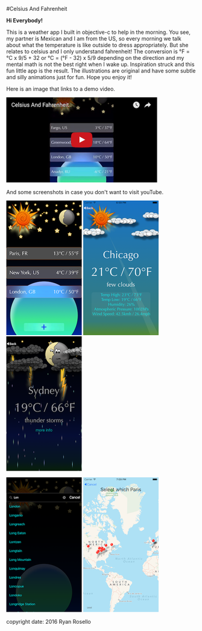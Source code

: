 
#Celsius And Fahrenheit

**Hi Everybody!**

This is a weather app I built in objective-c to help in the morning. You see, my partner is Mexican and I am from the US, so every morning we talk about what the temperature is like outside to dress appropriately. But she relates to celsius and I only understand fahrenheit! The conversion is °F = °C x 9/5 + 32   or  °C = (°F - 32) x 5/9  depending on the direction and my mental math is not the best right when I wake up. Inspiration struck and this fun little app is the result. The illustrations are original and have some subtle and silly animations just for fun.  Hope you enjoy it!

Here is an image that links to a demo video.

[![Celsius And Fahrenheit](https://github.com/roselloryan/roselloryan.github.io/blob/master/youTube%20screenshot.png)](https://www.youtube.com/watch?v=1eXrTiSk3pw)

And some screenshots in case you don't want to visit youTube.

![ScreenShot](https://github.com/roselloryan/roselloryan.github.io/blob/master/Screenshot6s1-200w.png)
![ScreenShot](https://github.com/roselloryan/roselloryan.github.io/blob/master/Screenshot6s2-200w.png)
![ScreenShot](https://github.com/roselloryan/roselloryan.github.io/blob/master/Screenshot6s3-200w.png)

![ScreenShot](https://github.com/roselloryan/roselloryan.github.io/blob/master/Screenshot6s4-200w.png)
![ScreenShot](https://github.com/roselloryan/roselloryan.github.io/blob/master/Screenshot6s5-200w.png)

copyright date: 2016 Ryan Rosello
